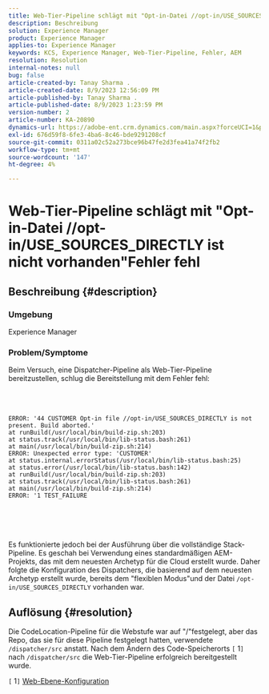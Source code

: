 ```yaml
---
title: Web-Tier-Pipeline schlägt mit "Opt-in-Datei //opt-in/USE_SOURCES_DIRECTLY ist nicht vorhanden"Fehler fehl
description: Beschreibung
solution: Experience Manager
product: Experience Manager
applies-to: Experience Manager
keywords: KCS, Experience Manager, Web-Tier-Pipeline, Fehler, AEM
resolution: Resolution
internal-notes: null
bug: false
article-created-by: Tanay Sharma .
article-created-date: 8/9/2023 12:56:09 PM
article-published-by: Tanay Sharma .
article-published-date: 8/9/2023 1:23:59 PM
version-number: 2
article-number: KA-20890
dynamics-url: https://adobe-ent.crm.dynamics.com/main.aspx?forceUCI=1&pagetype=entityrecord&etn=knowledgearticle&id=21e60317-b436-ee11-bdf4-6045bd006268
exl-id: 676d59f8-6fe3-4ba6-8c46-bde9291208cf
source-git-commit: 0311a02c52a273bce96b47fe2d3fea41a74f2fb2
workflow-type: tm+mt
source-wordcount: '147'
ht-degree: 4%

---
```


# Web-Tier-Pipeline schlägt mit &quot;Opt-in-Datei //opt-in/USE_SOURCES_DIRECTLY ist nicht vorhanden&quot;Fehler fehl

## Beschreibung {#description}


### Umgebung

Experience Manager



### Problem/Symptome

Beim Versuch, eine Dispatcher-Pipeline als Web-Tier-Pipeline bereitzustellen, schlug die Bereitstellung mit dem Fehler fehl:
<br><br> <br><br>

```
ERROR: '44 CUSTOMER Opt-in file //opt-in/USE_SOURCES_DIRECTLY is not present. Build aborted.'
at runBuild(/usr/local/bin/build-zip.sh:203)
at status.track(/usr/local/bin/lib-status.bash:261)
at main(/usr/local/bin/build-zip.sh:214)
ERROR: Unexpected error type: 'CUSTOMER'
at status.internal.errorStatus(/usr/local/bin/lib-status.bash:25)
at status.error(/usr/local/bin/lib-status.bash:142)
at runBuild(/usr/local/bin/build-zip.sh:203)
at status.track(/usr/local/bin/lib-status.bash:261)
at main(/usr/local/bin/build-zip.sh:214)
ERROR: '1 TEST_FAILURE
```

<br><br> <br><br>
Es funktionierte jedoch bei der Ausführung über die vollständige Stack-Pipeline.
Es geschah bei Verwendung eines standardmäßigen AEM-Projekts, das mit dem neuesten Archetyp für die Cloud erstellt wurde. Daher folgte die Konfiguration des Dispatchers, die basierend auf dem neuesten Archetyp erstellt wurde, bereits dem &quot;flexiblen Modus&quot;und der Datei `/opt-in/USE_SOURCES_DIRECTLY` vorhanden war.


## Auflösung {#resolution}


Die CodeLocation-Pipeline für die Webstufe war auf &quot;/&quot;festgelegt, aber das Repo, das sie für diese Pipeline festgelegt hatten, verwendete `/dispatcher/src` anstatt.
Nach dem Ändern des Code-Speicherorts `[` 1`]`  nach `/dispatcher/src` die Web-Tier-Pipeline erfolgreich bereitgestellt wurde.

`[` 1`]`  [Web-Ebene-Konfiguration](https://experienceleague.adobe.com/docs/experience-manager-cloud-service/content/implementing/using-cloud-manager/cicd-pipelines/configuring-production-pipelines.html#web-tier-config)
